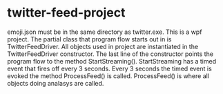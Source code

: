 # twitter-feed-project
emoji.json must be in the same directory as twitter.exe. 
This is a wpf project. The partial class that program flow starts out in is TwitterFeedDriver.
All objects used in project are instantiated in the TwitterFeedDriver constructor.
The last line of the constructor points the program flow to the method StartStreaming().
StartStreaming has a timed event that fires off every 3 seconds.
Every 3 seconds the timed event is evoked the method ProcessFeed() is called.
ProcessFeed() is where all objects doing analasys are called.
